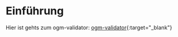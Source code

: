 # Einführung
Hier ist gehts zum ogm-validator: [ogm-validator](ogm-validator/index.html){:target="_blank"}
